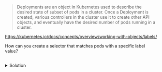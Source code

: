> Deployments are an object in Kubernetes used to describe the desired state of subset of pods in a cluster. Once a
> Deployment is created, various controllers in the cluster use it to create other API objects, and eventually have the
> desired number of pods running in a cluster.

https://kubernetes.io/docs/concepts/overview/working-with-objects/labels/

How can you create a selector that matches pods with a specific label value?

<br>
<details><summary>Solution</summary>
<br>

kubectl get pods --selector=key=value
kubectl get pods -l=key=value

```plain
kubectl get pods --selector=environment=production
kubectl get pods -l=environment=production
```{{exec}}

</details>
